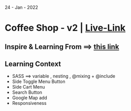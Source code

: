 24 - Jan - 2022 

# Coffee Shop - v2 | [Live-Link](https://taiseen.github.io/coffee-shop-v2)

## Inspire & Learning From ==> [this link](https://youtu.be/TVFu4-Kd4oM)

## Learning Context
- SASS ==> variable , nesting , @mixing + @include 
- Side Toggle Menu Button 
- Side Cart Menu 
- Search Button 
- Google Map add
- Responsiveness
